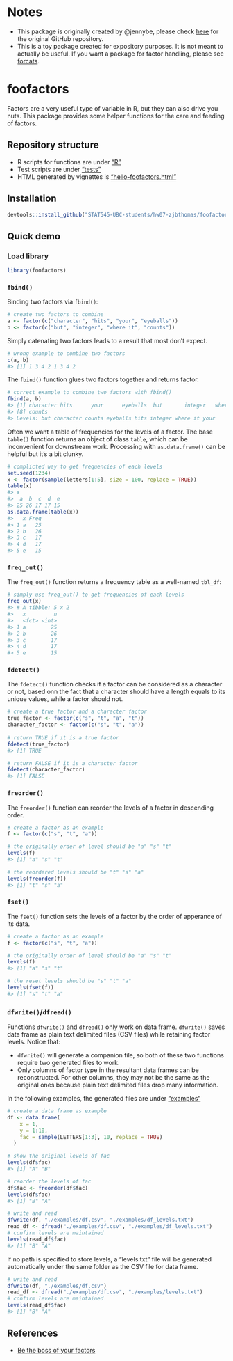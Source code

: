 <!-- README.md is generated from README.Rmd. Please edit that file -->
Notes
=====

-   This package is originally created by @jennybe, please check
    [here](https://github.com/jennybc/foofactors) for the original
    GitHub repository.
-   This is a toy package created for expository purposes. It is not
    meant to actually be useful. If you want a package for factor
    handling, please see
    [forcats](https://cran.r-project.org/package=forcats).

foofactors
==========

Factors are a very useful type of variable in R, but they can also drive
you nuts. This package provides some helper functions for the care and
feeding of factors.

Repository structure
--------------------

-   R scripts for functions are under [“R”](./R)
-   Test scripts are under [“tests”](./tests)
-   HTML generated by vignettes is
    [“hello-foofactors.html”](./doc/hello-foofactors.html)

Installation
------------

``` r
devtools::install_github("STAT545-UBC-students/hw07-zjbthomas/foofactor")
```

Quick demo
----------

### Load library

``` r
library(foofactors)
```

### `fbind()`

Binding two factors via `fbind()`:

``` r
# create two factors to combine
a <- factor(c("character", "hits", "your", "eyeballs"))
b <- factor(c("but", "integer", "where it", "counts"))
```

Simply catenating two factors leads to a result that most don’t expect.

``` r
# wrong example to combine two factors
c(a, b)
#> [1] 1 3 4 2 1 3 4 2
```

The `fbind()` function glues two factors together and returns factor.

``` r
# correct example to combine two factors with fbind()
fbind(a, b)
#> [1] character hits      your      eyeballs  but       integer   where it 
#> [8] counts   
#> Levels: but character counts eyeballs hits integer where it your
```

Often we want a table of frequencies for the levels of a factor. The
base `table()` function returns an object of class `table`, which can be
inconvenient for downstream work. Processing with `as.data.frame()` can
be helpful but it’s a bit clunky.

``` r
# complicted way to get frequencies of each levels
set.seed(1234)
x <- factor(sample(letters[1:5], size = 100, replace = TRUE))
table(x)
#> x
#>  a  b  c  d  e 
#> 25 26 17 17 15
as.data.frame(table(x))
#>   x Freq
#> 1 a   25
#> 2 b   26
#> 3 c   17
#> 4 d   17
#> 5 e   15
```

### `freq_out()`

The `freq_out()` function returns a frequency table as a well-named
`tbl_df`:

``` r
# simply use freq_out() to get frequencies of each levels
freq_out(x)
#> # A tibble: 5 x 2
#>   x         n
#>   <fct> <int>
#> 1 a        25
#> 2 b        26
#> 3 c        17
#> 4 d        17
#> 5 e        15
```

### `fdetect()`

The `fdetect()` function checks if a factor can be considered as a
character or not, based onn the fact that a character should have a
length equals to its unique values, while a factor should not.

``` r
# create a true factor and a character factor
true_factor <- factor(c("s", "t", "a", "t"))
character_factor <- factor(c("s", "t", "a"))
                      
# return TRUE if it is a true factor
fdetect(true_factor)
#> [1] TRUE

# return FALSE if it is a character factor
fdetect(character_factor)
#> [1] FALSE
```

### `freorder()`

The `freorder()` function can reorder the levels of a factor in
descending order.

``` r
# create a factor as an example
f <- factor(c("s", "t", "a"))

# the originally order of level should be "a" "s" "t"
levels(f)
#> [1] "a" "s" "t"

# the reordered levels should be "t" "s" "a"
levels(freorder(f))
#> [1] "t" "s" "a"
```

### `fset()`

The `fset()` function sets the levels of a factor by the order of
apperance of its data.

``` r
# create a factor as an example
f <- factor(c("s", "t", "a"))

# the originally order of level should be "a" "s" "t"
levels(f)
#> [1] "a" "s" "t"

# the reset levels should be "s" "t" "a"
levels(fset(f))
#> [1] "s" "t" "a"
```

### `dfwrite()`/`dfread()`

Functions `dfwrite()` and `dfread()` only work on data frame.
`dfwrite()` saves data frame as plain text delimited files (CSV files)
while retaining factor levels. Notice that:

-   `dfwrite()` will generate a companion file, so both of these two
    functions require two generated files to work.
-   Only columns of factor type in the resultant data frames can be
    reconstructed. For other columns, they may not be the same as the
    original ones because plain text delimited files drop many
    information.

In the following examples, the generated files are under
[“examples”](./examples)

``` r
# create a data frame as example
df <- data.frame(
    x = 1,
    y = 1:10,
    fac = sample(LETTERS[1:3], 10, replace = TRUE)
  )

# show the original levels of fac
levels(df$fac)
#> [1] "A" "B"

# reorder the levels of fac
df$fac <- freorder(df$fac)
levels(df$fac)
#> [1] "B" "A"

# write and read
dfwrite(df, "./examples/df.csv", "./examples/df_levels.txt")
read_df <- dfread("./examples/df.csv", "./examples/df_levels.txt")
# confirm levels are maintained
levels(read_df$fac)
#> [1] "B" "A"
```

If no path is specified to store levels, a “levels.txt” file will be
generated automatically under the same folder as the CSV file for data
frame.

``` r
# write and read
dfwrite(df, "./examples/df.csv")
read_df <- dfread("./examples/df.csv", "./examples/levels.txt")
# confirm levels are maintained
levels(read_df$fac)
#> [1] "B" "A"
```

References
----------

-   [Be the boss of your
    factors](https://www.stat.ubc.ca/~jenny/STAT545A/block08_bossYourFactors.html)

